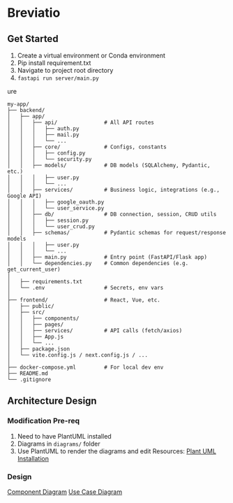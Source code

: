 # Breviatio

## Get Started
1. Create a virtual environment or Conda environment
2. Pip install requirement.txt
3. Navigate to project root directory
4. `fastapi run server/main.py`

ure
```
my-app/
├── backend/
│   ├── app/
│   │   ├── api/               # All API routes
│   │   │   ├── auth.py
│   │   │   ├── mail.py
│   │   │   └── ...
│   │   ├── core/              # Configs, constants
│   │   │   ├── config.py
│   │   │   └── security.py
│   │   ├── models/            # DB models (SQLAlchemy, Pydantic, etc.)
│   │   │   ├── user.py
│   │   │   └── ...
│   │   ├── services/          # Business logic, integrations (e.g., Google API)
│   │   │   ├── google_oauth.py
│   │   │   └── user_service.py
│   │   ├── db/                # DB connection, session, CRUD utils
│   │   │   ├── session.py
│   │   │   └── user_crud.py
│   │   ├── schemas/           # Pydantic schemas for request/response models
│   │   │   ├── user.py
│   │   │   └── ...
│   │   ├── main.py            # Entry point (FastAPI/Flask app)
│   │   └── dependencies.py    # Common dependencies (e.g. get_current_user)
│
│   ├── requirements.txt
│   └── .env                   # Secrets, env vars
│
├── frontend/                  # React, Vue, etc.
│   ├── public/
│   ├── src/
│   │   ├── components/
│   │   ├── pages/
│   │   ├── services/          # API calls (fetch/axios)
│   │   ├── App.js
│   │   └── ...
│   ├── package.json
│   └── vite.config.js / next.config.js / ...
│
├── docker-compose.yml         # For local dev env
├── README.md
└── .gitignore
```

## Architecture Design

### Modification Pre-req
1. Need to have PlantUML installed
2. Diagrams in `diagrams/` folder
3. Use PlantUML to render the diagrams and edit
Resources: [Plant UML Installation](https://plantuml.com/en-dark/starting)

### Design
[Component Diagram]()
[Use Case Diagram]()
